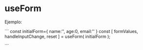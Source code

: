 # useForm

Ejemplo:

´´´
const initialForm={
    name:'',
    age:0,
    email:''
}
const [ formValues, handleInputChange, reset ] = useForm( initialForm );

´´´